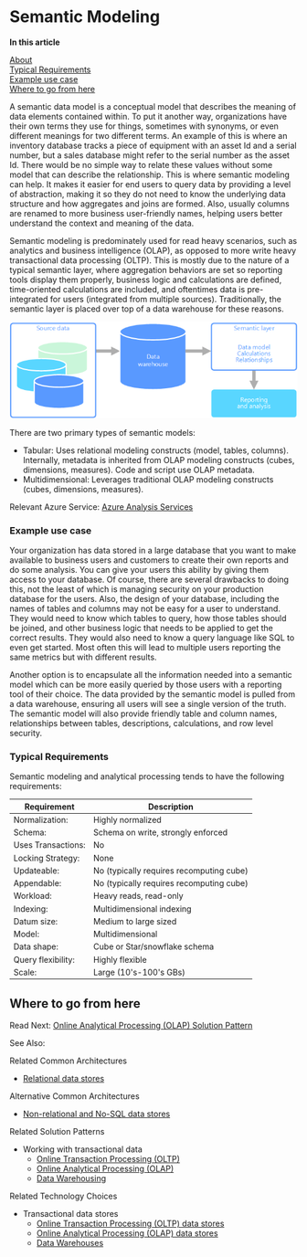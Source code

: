 # Semantic Modeling

**In this article**

[About]()  
[Typical Requirements](#requirements)  
[Example use case](#usecase)  
[Where to go from here](#wheretogo)  

<a name="about"></a>
A semantic data model is a conceptual model that describes the meaning of data elements contained within. To put it another way, organizations have their own terms they use for things, sometimes with synonyms, or even different meanings for two different terms. An example of this is where an inventory database tracks a piece of equipment with an asset Id and a serial number, but a sales database might refer to the serial number as the asset Id. There would be no simple way to relate these values without some model that can describe the relationship. This is where semantic modeling can help. It makes it easier for end users to query data by providing a level of abstraction, making it so they do not need to know the underlying data structure and how aggregates and joins are formed. Also, usually columns are renamed to more business user-friendly names, helping users better understand the context and meaning of the data.

Semantic modeling is predominately used for read heavy scenarios, such as analytics and business intelligence (OLAP), as opposed to more write heavy transactional data processing (OLTP). This is mostly due to the nature of a typical semantic layer, where aggregation behaviors are set so reporting tools display them properly, business logic and calculations are defined, time-oriented calculations are included, and oftentimes data is pre-integrated for users (integrated from multiple sources). Traditionally, the semantic layer is placed over top of a data warehouse for these reasons.

![Example diagram of a semantic layer between a data warehouse and a reporting tool](./images/semantic-modeling.png)

There are two primary types of semantic models:

* Tabular: Uses relational modeling constructs (model, tables, columns). Internally, metadata is inherited from OLAP modeling constructs (cubes, dimensions, measures). Code and script use OLAP metadata.
* Multidimensional: Leverages traditional OLAP modeling constructs (cubes, dimensions, measures).

Relevant Azure Service: [Azure Analysis Services](https://azure.microsoft.com/services/analysis-services/)

<a name="usecase"></a>
### Example use case

Your organization has data stored in a large database that you want to make available to business users and customers to create their own reports and do some analysis. You can give your users this ability by giving them access to your database. Of course, there are several drawbacks to doing this, not the least of which is managing security on your production database for the users. Also, the design of your database, including the names of tables and columns may not be easy for a user to understand. They would need to know which tables to query, how those tables should be joined, and other business logic that needs to be applied to get the correct results. They would also need to know a query language like SQL to even get started. Most often this will lead to multiple users reporting the same metrics but with different results.

Another option is to encapsulate all the information needed into a semantic model which can be more easily queried by those users with a reporting tool of their choice. The data provided by the semantic model is pulled from a data warehouse, ensuring all users will see a single version of the truth. The semantic model will also provide friendly table and column names, relationships between tables, descriptions, calculations, and row level security.

<a name="requirements"></a>
### Typical Requirements

Semantic modeling and analytical processing tends to have the following requirements:

| Requirement | Description |
| --- | --- |
| Normalization: | Highly normalized |
| Schema: | Schema on write, strongly enforced|
| Uses Transactions: | No |
| Locking Strategy: | None |
| Updateable: | No (typically requires recomputing cube) |
| Appendable: | No (typically requires recomputing cube) |
| Workload: | Heavy reads, read-only |
| Indexing: | Multidimensional indexing |
| Datum size: | Medium to large sized |
| Model: | Multidimensional |
| Data shape: | Cube or Star/snowflake schema |
| Query flexibility: | Highly flexible |
| Scale: | Large (10's-100's GBs) |

## <a name="wheretogo"></a>Where to go from here
Read Next: [Online Analytical Processing (OLAP) Solution Pattern](../solution-patterns/online-analytical-processing.md)

See Also:

Related Common Architectures
- [Relational data stores](./relational-data-stores.md)

Alternative Common Architectures
- [Non-relational and No-SQL data stores](./non-relational-data.md)

Related Solution Patterns
- Working with transactional data
    - [Online Transaction Processing (OLTP)](../solution-patterns/online-transaction-processing.md)
    - [Online Analytical Processing (OLAP)](../solution-patterns/online-analytical-processing.md)
    - [Data Warehousing](../solution-patterns/data-warehousing.md)

Related Technology Choices
- Transactional data stores
    - [Online Transaction Processing (OLTP) data stores](../technology-choices/oltp-data-stores.md)
    - [Online Analytical Processing (OLAP) data stores](../technology-choices/olap-data-stores.md)
    - [Data Warehouses](../technology-choices/data-warehouses.md)


